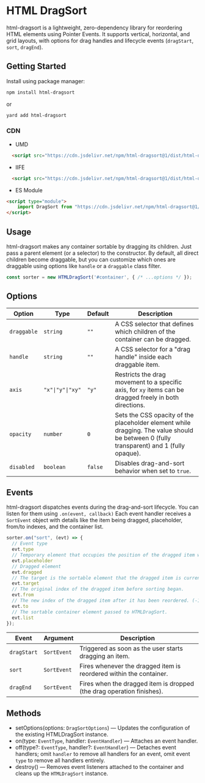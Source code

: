 # HTML DragSort

html-dragsort is a lightweight, zero-dependency library for reordering HTML elements using Pointer Events. It supports vertical, horizontal, and grid layouts, with options for drag handles and lifecycle events (`dragStart`, `sort`, `dragEnd`).

## Getting Started

Install using package manager:
```sh
npm install html-dragsort
```
or
```sh
yard add html-dragsort
```
### CDN

- UMD
```html
  <script src="https://cdn.jsdelivr.net/npm/html-dragsort@1/dist/html-dragsort.umd.min.js"></script>
```
- IIFE
```html
  <script src="https://cdn.jsdelivr.net/npm/html-dragsort@1/dist/html-dragsort.iife.min.js"></script>
```
- ES Module
```html
<script type="module">
    import DragSort from "https://cdn.jsdelivr.net/npm/html-dragsort@1/dist/html-dragsort.esm.min.js";
</script>
```
## Usage

html-dragsort makes any container sortable by dragging its children. Just pass a parent element (or a selector) to the constructor. By default, all direct children become draggable, but you can customize which ones are draggable using options like `handle` or a `draggable` class filter.

```javascript
const sorter = new HTMLDragSort('#container', { /* ...options */ });
```
## Options

| Option      | Type             | Default | Description                                                                                                                             |
|-------------|------------------|---------|-----------------------------------------------------------------------------------------------------------------------------------------|
| `draggable` | `string`         | `""`    | A CSS selector that defines which children of the container can be dragged.                                                             |
| `handle`    | `string`         | `""`    | A CSS selector for a "drag handle" inside each draggable item.                                                                          |
| `axis`      | `"x"\|"y"\|"xy"` | `"y"`   | Restricts the drag movement to a specific axis, for `xy` items can be dragged freely in both directions.                                |
| `opacity`   | `number`         | `0`     | Sets the CSS opacity of the placeholder element while dragging. The value should be between 0 (fully transparent) and 1 (fully opaque). |
| `disabled`  | `boolean`        | `false` | Disables drag-and-sort behavior when set to `true`.                                                                                     |

## Events

html-dragsort dispatches events during the drag-and-sort lifecycle. You can listen for them using `.on(event, callback)`
Each event handler receives a `SortEvent` object with details like the item being dragged, placeholder, from/to indexes, and the container list.
```javascript
sorter.on("sort", (evt) => {
  // Event type
  evt.type
  // Temporary element that occupies the position of the dragged item while sorting.
  evt.placeholder
  // Dragged element
  evt.dragged
  // The target is the sortable element that the dragged item is currently hovering over during a drag operation.
  evt.target
  // The original index of the dragged item before sorting began.
  evt.from
  // The new index of the dragged item after it has been reordered. (-1 if no reordering happened yet).
  evt.to
  // The sortable container element passed to HTMLDragSort.
  evt.list
});
```
| Event       | Argument    | Description                                                           |
|-------------|-------------|-----------------------------------------------------------------------|
| `dragStart` | `SortEvent` | Triggered as soon as the user starts dragging an item.                |
| `sort`      | `SortEvent` | Fires whenever the dragged item is reordered within the container.    |
| `dragEnd`   | `SortEvent` | Fires when the dragged item is dropped (the drag operation finishes). |

## Methods

- setOptions(options: `DragSortOptions`) — Updates the configuration of the existing HTMLDragSort instance.
- on(type: `EventType`, handler: `EventHandler`) — Attaches an event handler.
- off(type?: `EventType`, handler?: `EventHandler`) — Detaches event handlers; omit `handler` to remove all handlers for an event, omit event `type` to remove all handlers entirely.
- destroy() — Removes event listeners attached to the container and cleans up the `HTMLDragSort` instance.
